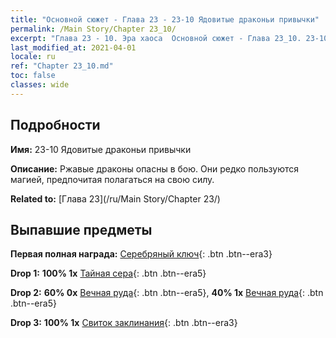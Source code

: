 ```yaml
---
title: "Основной сюжет - Глава 23 - 23-10 Ядовитые драконьи привычки"
permalink: /Main Story/Chapter 23_10/
excerpt: "Глава 23 - 10. Эра хаоса  Основной сюжет - Глава 23_10. 23-10 Ядовитые драконьи привычки"
last_modified_at: 2021-04-01
locale: ru
ref: "Chapter 23_10.md"
toc: false
classes: wide
---
```


## Подробности

 **Имя:** 23-10 Ядовитые драконьи привычки

 **Описание:** Ржавые драконы опасны в бою. Они редко пользуются магией, предпочитая полагаться на свою силу.

 **Related to:** [Глава 23](/ru/Main Story/Chapter 23/)

## Выпавшие предметы

 **Первая полная награда:** [Серебряный ключ](/ru/Items/con_693/){: .btn .btn--era3}

 **Drop 1:** **100% 1x** [Тайная сера](/ru/Items/mat_78/){: .btn .btn--era5}

 **Drop 2:** **60% 0x** [Вечная руда](/ru/Items/mat_68/){: .btn .btn--era5}, **40% 1x** [Вечная руда](/ru/Items/mat_68/){: .btn .btn--era5}

 **Drop 3:** **100% 1x** [Свиток заклинания](/ru/Items/con_694/){: .btn .btn--era3}

